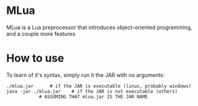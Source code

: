 # MLua
MLua is a Lua preprocessor that introduces object-oriented programming, and a couple more features

# How to use
To learn of it's syntax, simply run it the JAR with no arguments:

	./mlua.jar		# if the JAR is executable (linux, probably windows)
	java -jar ./mlua.jar	# if the JAR is not executable (others)
				# ASSUMING THAT mlua.jar IS THE JAR NAME
